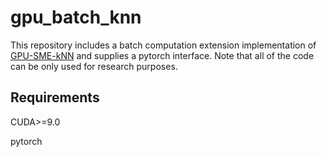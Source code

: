 # gpu_batch_knn
This repository includes a batch computation extension  implementation of [GPU-SME-kNN](https://sci2s.ugr.es/GPU-SME-kNN) and supplies a pytorch interface. Note that all of the code can be only used for research purposes.
## Requirements
CUDA>=9.0

pytorch
